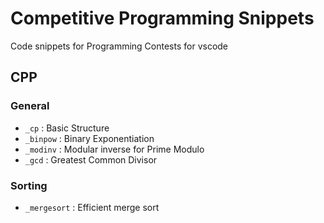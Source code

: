 # Competitive Programming Snippets

Code snippets for Programming Contests for vscode

## CPP

### General

- `_cp` : Basic Structure
- `_binpow` : Binary Exponentiation
- `_modinv` : Modular inverse for Prime Modulo
- `_gcd` : Greatest Common Divisor

### Sorting

- `_mergesort` : Efficient merge sort
